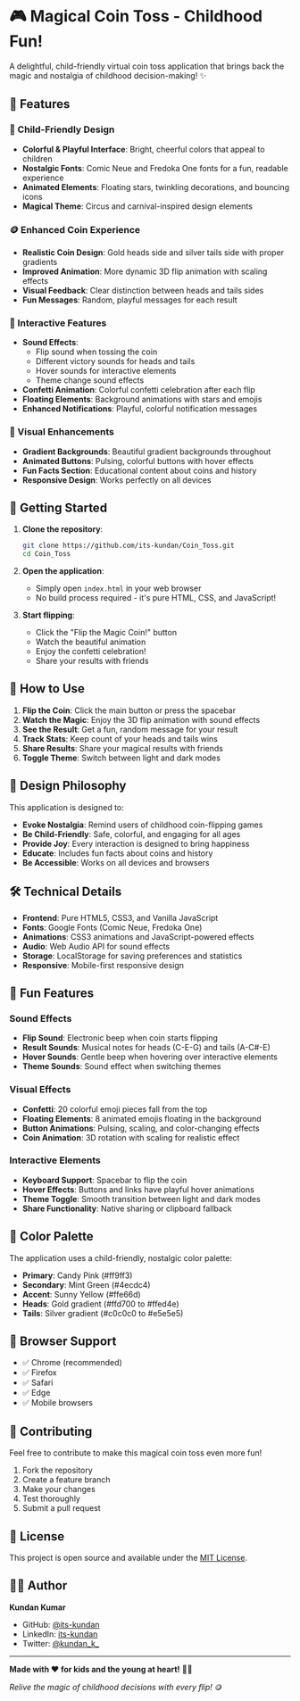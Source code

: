 # 🎮 Magical Coin Toss - Childhood Fun!

A delightful, child-friendly virtual coin toss application that brings back the magic and nostalgia of childhood decision-making! ✨

## 🌟 Features

### 🎪 Child-Friendly Design
- **Colorful & Playful Interface**: Bright, cheerful colors that appeal to children
- **Nostalgic Fonts**: Comic Neue and Fredoka One fonts for a fun, readable experience
- **Animated Elements**: Floating stars, twinkling decorations, and bouncing icons
- **Magical Theme**: Circus and carnival-inspired design elements

### 🪙 Enhanced Coin Experience
- **Realistic Coin Design**: Gold heads side and silver tails side with proper gradients
- **Improved Animation**: More dynamic 3D flip animation with scaling effects
- **Visual Feedback**: Clear distinction between heads and tails sides
- **Fun Messages**: Random, playful messages for each result

### 🎵 Interactive Features
- **Sound Effects**: 
  - Flip sound when tossing the coin
  - Different victory sounds for heads and tails
  - Hover sounds for interactive elements
  - Theme change sound effects
- **Confetti Animation**: Colorful confetti celebration after each flip
- **Floating Elements**: Background animations with stars and emojis
- **Enhanced Notifications**: Playful, colorful notification messages

### 🎨 Visual Enhancements
- **Gradient Backgrounds**: Beautiful gradient backgrounds throughout
- **Animated Buttons**: Pulsing, colorful buttons with hover effects
- **Fun Facts Section**: Educational content about coins and history
- **Responsive Design**: Works perfectly on all devices

## 🚀 Getting Started

1. **Clone the repository**:
   ```bash
   git clone https://github.com/its-kundan/Coin_Toss.git
   cd Coin_Toss
   ```

2. **Open the application**:
   - Simply open `index.html` in your web browser
   - No build process required - it's pure HTML, CSS, and JavaScript!

3. **Start flipping**:
   - Click the "Flip the Magic Coin!" button
   - Watch the beautiful animation
   - Enjoy the confetti celebration!
   - Share your results with friends

## 🎯 How to Use

1. **Flip the Coin**: Click the main button or press the spacebar
2. **Watch the Magic**: Enjoy the 3D flip animation with sound effects
3. **See the Result**: Get a fun, random message for your result
4. **Track Stats**: Keep count of your heads and tails wins
5. **Share Results**: Share your magical results with friends
6. **Toggle Theme**: Switch between light and dark modes

## 🎨 Design Philosophy

This application is designed to:
- **Evoke Nostalgia**: Remind users of childhood coin-flipping games
- **Be Child-Friendly**: Safe, colorful, and engaging for all ages
- **Provide Joy**: Every interaction is designed to bring happiness
- **Educate**: Includes fun facts about coins and history
- **Be Accessible**: Works on all devices and browsers

## 🛠️ Technical Details

- **Frontend**: Pure HTML5, CSS3, and Vanilla JavaScript
- **Fonts**: Google Fonts (Comic Neue, Fredoka One)
- **Animations**: CSS3 animations and JavaScript-powered effects
- **Audio**: Web Audio API for sound effects
- **Storage**: LocalStorage for saving preferences and statistics
- **Responsive**: Mobile-first responsive design

## 🎪 Fun Features

### Sound Effects
- **Flip Sound**: Electronic beep when coin starts flipping
- **Result Sounds**: Musical notes for heads (C-E-G) and tails (A-C#-E)
- **Hover Sounds**: Gentle beep when hovering over interactive elements
- **Theme Sounds**: Sound effect when switching themes

### Visual Effects
- **Confetti**: 20 colorful emoji pieces fall from the top
- **Floating Elements**: 8 animated emojis floating in the background
- **Button Animations**: Pulsing, scaling, and color-changing effects
- **Coin Animation**: 3D rotation with scaling for realistic effect

### Interactive Elements
- **Keyboard Support**: Spacebar to flip the coin
- **Hover Effects**: Buttons and links have playful hover animations
- **Theme Toggle**: Smooth transition between light and dark modes
- **Share Functionality**: Native sharing or clipboard fallback

## 🌈 Color Palette

The application uses a child-friendly, nostalgic color palette:
- **Primary**: Candy Pink (#ff9ff3)
- **Secondary**: Mint Green (#4ecdc4)
- **Accent**: Sunny Yellow (#ffe66d)
- **Heads**: Gold gradient (#ffd700 to #ffed4e)
- **Tails**: Silver gradient (#c0c0c0 to #e5e5e5)

## 📱 Browser Support

- ✅ Chrome (recommended)
- ✅ Firefox
- ✅ Safari
- ✅ Edge
- ✅ Mobile browsers

## 🤝 Contributing

Feel free to contribute to make this magical coin toss even more fun!

1. Fork the repository
2. Create a feature branch
3. Make your changes
4. Test thoroughly
5. Submit a pull request

## 📄 License

This project is open source and available under the [MIT License](LICENSE).

## 👨‍💻 Author

**Kundan Kumar**
- GitHub: [@its-kundan](https://github.com/its-kundan)
- LinkedIn: [its-kundan](https://www.linkedin.com/in/its-kundan/)
- Twitter: [@kundan_k_](https://twitter.com/kundan_k_)

---

**Made with ❤️ for kids and the young at heart!** 🎈✨

*Relive the magic of childhood decisions with every flip!* 🪙


